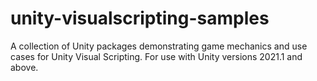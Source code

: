 # unity-visualscripting-samples
A collection of Unity packages demonstrating game mechanics and use cases for Unity Visual Scripting. For use with Unity versions 2021.1 and above.
